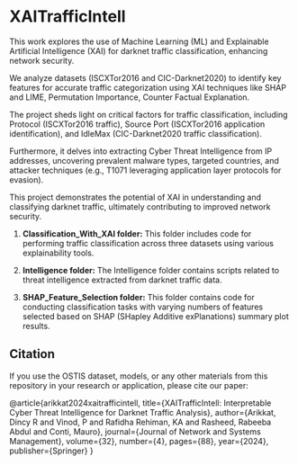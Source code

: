 # XAITrafficIntell

This work explores the use of Machine Learning (ML) and Explainable Artificial Intelligence (XAI) for darknet traffic classification, enhancing network security.

We analyze datasets (ISCXTor2016 and CIC-Darknet2020) to identify key features for accurate traffic categorization using XAI techniques like SHAP and LIME, Permutation Importance, Counter Factual Explanation.

The project sheds light on critical factors for traffic classification, including Protocol (ISCXTor2016 traffic), Source Port (ISCXTor2016 application identification), and IdleMax (CIC-Darknet2020 traffic classification).

Furthermore, it delves into extracting Cyber Threat Intelligence from IP addresses, uncovering prevalent malware types, targeted countries, and attacker techniques (e.g., T1071 leveraging application layer protocols for evasion).

This project demonstrates the potential of XAI in understanding and classifying darknet traffic, ultimately contributing to improved network security.

1) **Classification_With_XAI folder:** This folder includes code for performing traffic classification across three datasets using various explainability tools.

2) **Intelligence folder:** The Intelligence folder contains scripts related to threat intelligence extracted from darknet traffic data.

3) **SHAP_Feature_Selection folder:** This folder contains code for conducting classification tasks with varying numbers of features selected based on SHAP (SHapley Additive exPlanations) summary plot results.


## Citation

If you use the OSTIS dataset, models, or any other materials from this repository in your research or application, please cite our paper:

@article{arikkat2024xaitrafficintell,
  title={XAITrafficIntell: Interpretable Cyber Threat Intelligence for Darknet Traffic Analysis},
  author={Arikkat, Dincy R and Vinod, P and Rafidha Rehiman, KA and Rasheed, Rabeeba Abdul and Conti, Mauro},
  journal={Journal of Network and Systems Management},
  volume={32},
  number={4},
  pages={88},
  year={2024},
  publisher={Springer}
}
